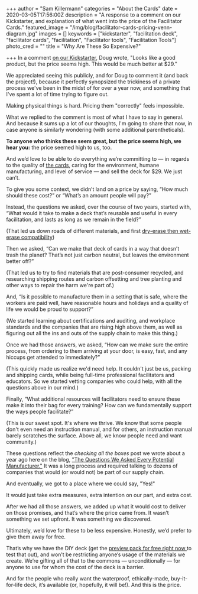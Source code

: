 +++
author = "Sam Killermann"
categories = "About the Cards"
date = 2020-03-05T17:56:00Z
description = "A response to a comment on our Kickstarter, and explanation of what went into the price of the Facilitator Cards."
featured_image = "/img/blog/facilitator-cards-pricing-venn-diagram.jpg"
images = []
keywords = ["kickstarter", "facilitation deck", "facilitator cards", "facilitation", "Facilitator tools", "Facilitation Tools"]
photo_cred = ""
title = "Why Are These So Expensive?"

+++
In a comment [on our Kickstarter](https://www.kickstarter.com/projects/facilitatorcards/facilitator-cards "Facilitator Cards Kickstarter"), Doug wrote, "Looks like a good product, but the price seems high. This would be much better at $29."

We appreciated seeing this publicly, and for Doug to comment it (and back the project!), because it perfectly synopsized the trickiness of a private process we've been in the midst of for over a year now, and something that I've spent a lot of time trying to figure out.

Making physical things is hard. Pricing them "correctly" feels impossible.

What we replied to the comment is most of what I have to say in general. And because it sums up a lot of our thoughts, I'm going to share that now, in case anyone is similarly wondering (with some additional parentheticals).

**To anyone who thinks these seem great, but the price seems high, we hear you:** the price seemed high to us, too.

And we’d love to be able to do everything we’re committing to — in regards to the quality of [the cards](/cards/), caring for the environment, humane manufacturing, and level of service — and sell the deck for $29. We just can’t.

To give you some context, we didn’t land on a price by saying, “How much should these cost?” or “What’s an amount people will pay?”

Instead, the questions we asked, over the course of two years, started with, “What would it take to make a deck that’s reusable and useful in every facilitation, and lasts as long as we remain in the field?”

(That led us down roads of different materials, and first [dry-erase then wet-erase compatibility](https://www.facilitator.cards/blog/testing-and-changing-directions/))

Then we asked, “Can we make that deck of cards in a way that doesn’t trash the planet? That’s not just carbon neutral, but leaves the environment better off?”

(That led us to try to find materials that are post-consumer recycled, and researching shipping routes and carbon offsetting and tree planting and other ways to repair the harm we're part of.)

And, “Is it possible to manufacture them in a setting that is safe, where the workers are paid well, have reasonable hours and holidays and a quality of life we would be proud to support?”

(We started learning about certifications and auditing, and workplace standards and the companies that are rising high above them, as well as figuring out all the ins and outs of the supply chain to make this thing.)

Once we had those answers, we asked, “How can we make sure the entire process, from ordering to them arriving at your door, is easy, fast, and any hiccups get attended to immediately?”

(This quickly made us realize we'd need help. It couldn't just be us, packing and shipping cards, while being full-time professional facilitators and educators. So we started vetting companies who could help, with all the questions above in our mind.)

Finally, “What additional resources will facilitators need to ensure these make it into their bag for every training? How can we fundamentally support the ways people facilitate?”

(This is our sweet spot. It's where we thrive. We know that some people don't even need an instruction manual, and for others, an instruction manual barely scratches the surface. Above all, we know people need and want community.)

These questions reflect the _checking all the boxes_ post we wrote about a year ago here on the blog, ["The Questions We Asked Every Potential Manufacturer."](https://www.facilitator.cards/blog/questions-we-asked-manufacturers/ "The Questions We Asked Every Facilitator Cards Manufacturer") It was a long process and required talking to dozens of companies that would (or would not) be part of our supply chain.

And eventually, we got to a place where we could say, "Yes!"

It would just take extra measures, extra intention on our part, and extra cost.

After we had all those answers, we added up what it would cost to deliver on those promises, and that’s where the price came from. It wasn’t something we set upfront. It was something we discovered.

Ultimately, we’d love for these to be less expensive. Honestly, we’d prefer to give them away for free.

That’s why we have the DIY deck (get the [preview pack for free right now ](/preview-pack)to test that out), and won’t be restricting anyone’s usage of the materials we create. We’re gifting all of that to the commons — unconditionally — for anyone to use for whom the cost of the deck is a barrier.

And for the people who really want the waterproof, ethically-made, buy-it-for-life deck, it’s available (or, hopefully, it will be!). And this is the price.